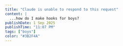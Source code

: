 ```yaml
---
title: "Claude is unable to respond to this request"
content: |
  ...how do I make hooks for boys?
publishDate: 1 Sep 2025
publishTime: "11:07 PM"
tags: ["boys"]
color: "#3B2F4A"
---
```

